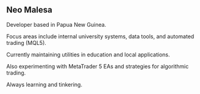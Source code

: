## Neo Malesa
Developer based in Papua New Guinea.
  
Focus areas include internal university systems, data tools, and automated trading (MQL5).  

Currently maintaining utilities in education and local applications.

Also experimenting with MetaTrader 5 EAs and strategies for algorithmic trading.

Always learning and tinkering.



<!---
n30dyn4m1c/n30dyn4m1c is a ✨ special ✨ repository because its `README.md` (this file) appears on your GitHub profile.
You can click the Preview link to take a look at your changes.
--->
